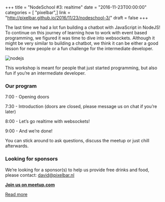 +++
title = "NodeSchool <span>#3:</span> realtime"
date = "2016-11-23T00:00:00"
categories = [ "pixelbar",]
link = "http://pixelbar.github.io/2016/11/23/nodeschool-3/"
draft = false
+++

<p>The last time we had a lot fun building a chatbot with JavaScript in NodeJS! To continue on this journey of learning how to work with event based programming, we figured it was time to dive into websockets. Although it might be very similar to building a chatbot, we think it can be either a good lesson for new people or a fun challenge for the intermediate developer.</p>

<p><img alt="nodejs" src="https://a248.e.akamai.net/secure.meetupstatic.com/photos/event/1/4/5/f/600_456185215.jpeg" /></p>

<p>This workshop is meant for people that just started programming, but also fun if you’re an intermediate developer.</p>

<h3 id="our-program">Our program</h3>

<p>7:00 - Opening doors</p>

<p>7:30 - Introduction (doors are closed, please message us on chat if you’re later)</p>

<p>8:00 - Let’s go realtime with websockets!</p>

<p>9:00 - And we’re done!</p>

<p>You can stick around to ask questions, discuss the meetup or just chill afterwards.</p>

<h3 id="looking-for-sponsors">Looking for sponsors</h3>

<p>We’re looking for a sponsor(s) to help us provide free drinks and food, please contact: <a href="mailto:david@pixelbar.nl">david@pixelbar.nl</a></p>

<p><strong><a href="https://www.meetup.com/nodeschool-rotterdam/events/235694162/">Join us on meetup.com</a></strong></p>

[Read more](http://pixelbar.github.io/2016/11/23/nodeschool-3/)